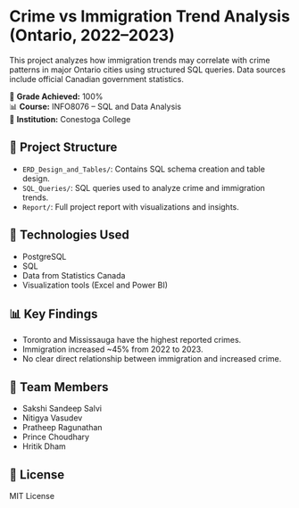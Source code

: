 # Crime vs Immigration Trend Analysis (Ontario, 2022–2023)

This project analyzes how immigration trends may correlate with crime patterns in major Ontario cities using structured SQL queries. Data sources include official Canadian government statistics.

📌 **Grade Achieved:** 100%  
📊 **Course:** INFO8076 – SQL and Data Analysis  
🏫 **Institution:** Conestoga College

## 📁 Project Structure

- `ERD_Design_and_Tables/`: Contains SQL schema creation and table design.
- `SQL_Queries/`: SQL queries used to analyze crime and immigration trends.
- `Report/`: Full project report with visualizations and insights.

## 🔧 Technologies Used

- PostgreSQL
- SQL
- Data from Statistics Canada
- Visualization tools (Excel and Power BI)

## 📊 Key Findings

- Toronto and Mississauga have the highest reported crimes.
- Immigration increased ~45% from 2022 to 2023.
- No clear direct relationship between immigration and increased crime.

## 👥 Team Members

- Sakshi Sandeep Salvi
- Nitigya Vasudev
- Pratheep Ragunathan
- Prince Choudhary
- Hritik Dham

## 📝 License

MIT License
